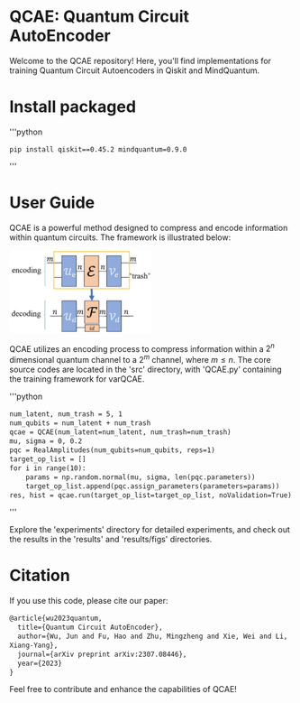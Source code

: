 # QCAE: Quantum Circuit AutoEncoder
Welcome to the QCAE repository! Here, you'll find implementations for training Quantum Circuit Autoencoders in Qiskit and MindQuantum.

# Install packaged
'''python
    
    pip install qiskit==0.45.2 mindquantum=0.9.0
'''
# User Guide
QCAE is a powerful method designed to compress and encode information within quantum circuits. The framework is illustrated below:

<img src="results/figs/paperFig/QCAE-framework.jpg" width="50%" height="50%">

QCAE utilizes an encoding process to compress information within a $2^n$ dimensional quantum channel to a $2^m$ channel, where $m \leqslant n$. The core source codes are located in the 'src' directory, with 'QCAE.py' containing the training framework for varQCAE.

'''python

    num_latent, num_trash = 5, 1
    num_qubits = num_latent + num_trash
    qcae = QCAE(num_latent=num_latent, num_trash=num_trash)
    mu, sigma = 0, 0.2
    pqc = RealAmplitudes(num_qubits=num_qubits, reps=1)
    target_op_list = []
    for i in range(10):
        params = np.random.normal(mu, sigma, len(pqc.parameters))
        target_op_list.append(pqc.assign_parameters(parameters=params))
    res, hist = qcae.run(target_op_list=target_op_list, noValidation=True)
'''

Explore the 'experiments' directory for detailed experiments, and check out the results in the 'results' and 'results/figs' directories.

# Citation
If you use this code, please cite our paper:
```
@article{wu2023quantum,
  title={Quantum Circuit AutoEncoder},
  author={Wu, Jun and Fu, Hao and Zhu, Mingzheng and Xie, Wei and Li, Xiang-Yang},
  journal={arXiv preprint arXiv:2307.08446},
  year={2023}
}
```
Feel free to contribute and enhance the capabilities of QCAE!
